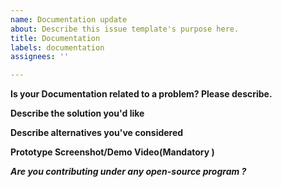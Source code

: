```yaml
---
name: Documentation update
about: Describe this issue template's purpose here.
title: Documentation
labels: documentation
assignees: ''

---
```


**Is your Documentation related to a problem? Please describe.**
<!-- A clear and concise description of what the problem is. -->

**Describe the solution you'd like**
<!-- A clear and concise description of what you want to happen. -->

**Describe alternatives you've considered**
<!-- A clear and concise description of any alternative solutions or features you've considered. -->


**Prototype Screenshot/Demo Video(Mandatory )**

***Are you contributing under any open-source program ?***
<!-- Mention it here-->

